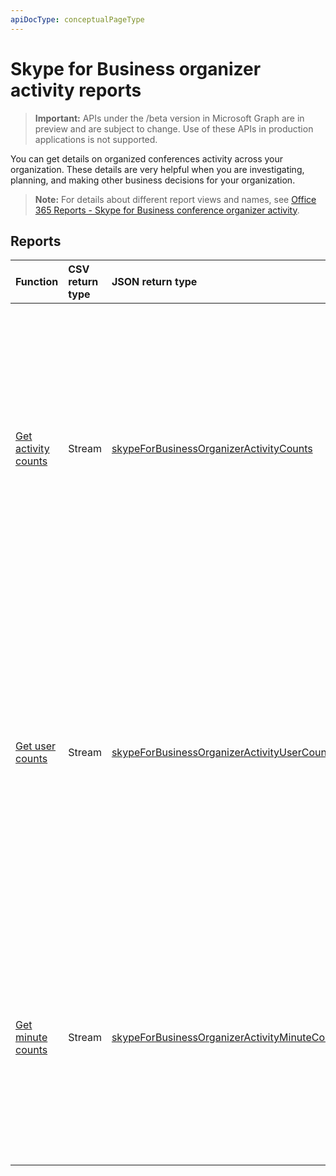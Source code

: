 ```yaml
---
apiDocType: conceptualPageType
---
```

# Skype for Business organizer activity reports

> **Important:** APIs under the /beta version in Microsoft Graph are in preview and are subject to change. Use of these APIs in production applications is not supported.

You can get details on organized conferences activity across your organization. These details are very helpful when you are investigating, planning, and making other business decisions for your organization.

> **Note:** For details about different report views and names, see [Office 365 Reports - Skype for Business conference organizer activity](https://support.office.com/client/Skype-for-Business-Online-conference-organized-activity-03a255d4-0e1d-4b24-b73d-7a62fae36254).

## Reports

| Function                                 | CSV return type | JSON return type                         | Description                              |
| :--------------------------------------- | :-------------- | :--------------------------------------- | ---------------------------------------- |
| [Get activity counts](../api/reportroot_getskypeforbusinessorganizeractivitycounts.md) | Stream          | [skypeForBusinessOrganizerActivityCounts](../resources/skypeforbusinessorganizeractivitycounts.md) | Get usage trends on the number and type of conference sessions held and organized by users in your organization. Types of conference sessions include IM, audio/video, application sharing, web, dial-in/out - 3rd party, and Dial-in/out Microsoft. |
| [Get user counts](../api/reportroot_getskypeforbusinessorganizeractivityusercounts.md) | Stream          | [skypeForBusinessOrganizerActivityUserCounts](../resources/skypeforbusinessorganizeractivityusercounts.md) | Get usage trends on the number of unique users and type of conference sessions held and organized by users in your organization. Types of conference sessions include IM, audio/video, application sharing, web, dial-in/out - 3rd party, and dial-in/out Microsoft. |
| [Get minute counts](../api/reportroot_getskypeforbusinessorganizeractivityminutecounts.md) | Stream          | [skypeForBusinessOrganizerActivityMinuteCounts](../resources/skypeforbusinessorganizeractivityminutecounts.md) | Get usage trends on the length in minutes and type of conference sessions held and organized by users in your organization. Types of conference sessions include audio/video, and dial-in and dial-out - Microsoft. |
